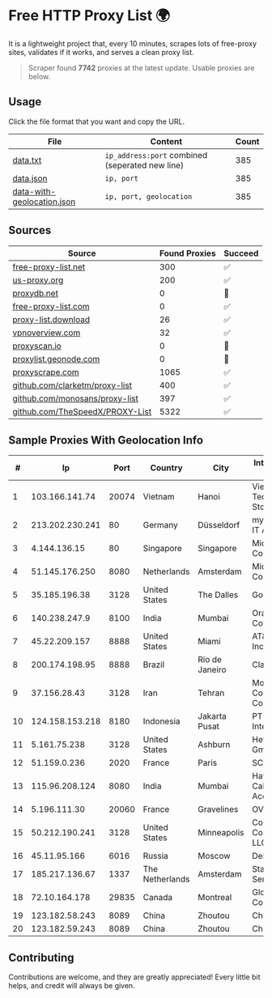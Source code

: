 
# Free HTTP Proxy List 🌍

It is a lightweight project that, every 10 minutes, scrapes lots of free-proxy sites, validates if it works, and serves a clean proxy list.


> Scraper found **7742** proxies at the latest update. Usable proxies are below.

## Usage

Click the file format that you want and copy the URL.


|File|Content|Count|
|----|-------|-----|
|[data.txt](https://raw.githubusercontent.com/themiralay/Proxy-List-World/master/data.txt)|`ip_address:port` combined (seperated new line)|385|
|[data.json](https://raw.githubusercontent.com/themiralay/Proxy-List-World/master/data.json)|`ip, port`|385|
|[data-with-geolocation.json](https://raw.githubusercontent.com/themiralay/Proxy-List-World/master/data-with-geolocation.json)|`ip, port, geolocation`|385|

## Sources

|Source|Found Proxies|Succeed|
|------|-------------|-------|
|[free-proxy-list.net](https://free-proxy-list.net)|300|✅|
|[us-proxy.org](https://www.us-proxy.org)|200|✅|
|[proxydb.net](http://proxydb.net)|0|🚫|
|[free-proxy-list.com](https://free-proxy-list.com/?page=&port=&type%5B%5D=http&type%5B%5D=https&up_time=0&search=Search)|0|✅|
|[proxy-list.download](https://www.proxy-list.download/HTTP)|26|✅|
|[vpnoverview.com](https://vpnoverview.com/privacy/anonymous-browsing/free-proxy-servers)|32|✅|
|[proxyscan.io](https://www.proxyscan.io)|0|🚫|
|[proxylist.geonode.com](https://proxylist.geonode.com/api/proxy-list?limit=300&page=1&sort_by=lastChecked&sort_type=desc&protocols=http,https)|0|🚫|
|[proxyscrape.com](https://api.proxyscrape.com/v2/?request=displayproxies&protocol=http&timeout=10000&country=all&ssl=all&anonymity=all)|1065|✅|
|[github.com/clarketm/proxy-list](https://raw.githubusercontent.com/clarketm/proxy-list/master/proxy-list-raw.txt)|400|✅|
|[github.com/monosans/proxy-list](https://raw.githubusercontent.com/monosans/proxy-list/main/proxies/http.txt)|397|✅|
|[github.com/TheSpeedX/PROXY-List](https://raw.githubusercontent.com/TheSpeedX/PROXY-List/master/http.txt)|5322|✅|


## Sample Proxies With Geolocation Info

|#|Ip|Port|Country|City|Internet Service Provider|
|-|--|----|-------|----|-------------------------|
|1|103.166.141.74|20074|Vietnam|Hanoi|Viet NAM Cloud Technology Joint Stock Company|
|2|213.202.230.241|80|Germany|Düsseldorf|myLoc managed IT AG|
|3|4.144.136.15|80|Singapore|Singapore|Microsoft Corporation|
|4|51.145.176.250|8080|Netherlands|Amsterdam|Microsoft Corporation|
|5|35.185.196.38|3128|United States|The Dalles|Google LLC|
|6|140.238.247.9|8100|India|Mumbai|Oracle Corporation|
|7|45.22.209.157|8888|United States|Miami|AT&T Services, Inc.|
|8|200.174.198.95|8888|Brazil|Rio de Janeiro|Claro S.A|
|9|37.156.28.43|3128|Iran|Tehran|Mobin Net Communication Company|
|10|124.158.153.218|8180|Indonesia|Jakarta Pusat|PT iForte Global Internet|
|11|5.161.75.238|3128|United States|Ashburn|Hetzner Online GmbH|
|12|51.159.0.236|2020|France|Paris|SCALEWAY|
|13|115.96.208.124|8080|India|Mumbai|Hathway IP over Cable Internet Access|
|14|5.196.111.30|20060|France|Gravelines|OVH SAS|
|15|50.212.190.241|3128|United States|Minneapolis|Comcast Cable Communications, LLC|
|16|45.11.95.166|6016|Russia|Moscow|Delta Ltd|
|17|185.217.136.67|1337|The Netherlands|Amsterdam|Stallion Network Services Limited|
|18|72.10.164.178|29835|Canada|Montreal|GloboTech Communications|
|19|123.182.58.243|8089|China|Zhoutou|China Telecom|
|20|123.182.59.243|8089|China|Zhoutou|China Telecom|



## Contributing

Contributions are welcome, and they are greatly appreciated! Every
little bit helps, and credit will always be given.

